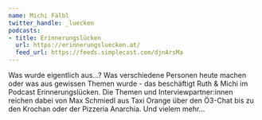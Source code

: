 ```yaml
---
name: Michi Fälbl
twitter_handle: _luecken
podcasts:
- title: Erinnerungslücken
  url: https://erinnerungsluecken.at/
  feed_url: https://feeds.simplecast.com/djnArsMa
---
```


Was wurde eigentlich aus...? Was verschiedene Personen heute machen oder was aus gewissen Themen wurde - das beschäftigt Ruth & Michi im Podcast Erinnerungslücken. Die Themen und Interviewpartner:innen reichen dabei von Max Schmiedl aus Taxi Orange über den Ö3-Chat bis zu den Krochan oder der Pizzeria Anarchia. Und vielem mehr...
